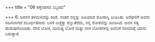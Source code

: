 +++
title = "06 ಕಣ್ಡೆನರಸನ ನಿಬ್ಬರವ"

+++
6. ಅರಸನ ತಳಮಳವನ್ನು ಕಂಡೆ. ನಂತರ ನನ್ನನ್ನು ಅತಿಯಾದ ಶೋಕಾಗ್ನಿ ಪೀಡಿಸಿತು. ಅರೆಘಳಿಗೆ ಅವನು ಸಹಿಸಲಾಗದೆ ಮೂರ್ಛಿತನಾದ. ಬಳಿಕ ಎಚ್ಚೆತ್ತು ಕಣ್ಣುತೆರೆದು, ನನ್ನ ಶೋಕವನ್ನು ಖಂಡಿಸಿದ. ಅವನ ಸತ್ವ ಹುರುಪುಗೊಂಡಿತು. ದೇವ ಲೋಕ, ಮನುಷ್ಯ ಲೋಕ ಮತ್ತು ನಾಗ ಲೋಕಗಳಲ್ಲಿ ಅವನಿಗೆ ಸರಿಸಮಕ್ಕೆ ಯಾರು ಬರುತ್ತಾರೆ.